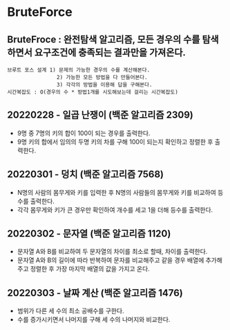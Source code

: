 # BruteForce
## BruteFroce : 완전탐색 알고리즘, 모든 경우의 수를 탐색하면서 요구조건에 충족되는 결과만을 가져온다.
    브루트 포스 설계 1) 문제의 가능한 경우의 수를 계산해본다.
                    2) 가능한 모든 방법을 다 만들어본다.
                    3) 각각의 방법을 이용해 답을 구해본다.
    시간복잡도 : O(경우의 수 * 방법1개를 시도해보는데 걸리는 시간복잡도)


## 20220228 - 일곱 난쟁이 (백준 알고리즘 2309)
- 9명 중 7명의 키의 합이 100이 되는 경우를 출력한다.
- 9명 키의 합에서 임의의 두명 키의 차를 구해 100이 되는지 확인하고 정렬한 후 출력한다.

## 20220301 - 덩치 (백준 알고리즘 7568)
- N명의 사람의 몸무게와 키를 입력한 후 N명의 사람들의 몸무게와 키를 비교하여 등수를 출력한다.
- 각각 몸무게와 키가 큰 경우만 확인하여 개수를 세고 1을 더해 등수를 출력한다.


## 20220302 - 문자열 (백준 알고리즘 1120)
- 문자열 A와 B를 비교하여 두 문자열의 차이를 최소로 할때, 차이를 출력한다.
- 문자열 A와 B의 길이에 따라 반복하여 문자를 비교해주고 같을 경우 배열에 추가해주고 정렬한 후 가장 마지막 배열의 값을 가지고 온다.

## 20220303 - 날짜 계산 (백준 알고리즘 1476)
- 범위가 다른 세 수의 최소 공배수를 구한다.
- 수를 증가시키면서 나머지를 구해 세 수의 나머지와 비교한다.

